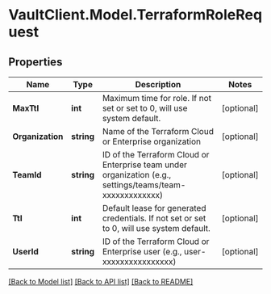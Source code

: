 # VaultClient.Model.TerraformRoleRequest

## Properties

Name | Type | Description | Notes
------------ | ------------- | ------------- | -------------
**MaxTtl** | **int** | Maximum time for role. If not set or set to 0, will use system default. | [optional] 
**Organization** | **string** | Name of the Terraform Cloud or Enterprise organization | [optional] 
**TeamId** | **string** | ID of the Terraform Cloud or Enterprise team under organization (e.g., settings/teams/team-xxxxxxxxxxxxx) | [optional] 
**Ttl** | **int** | Default lease for generated credentials. If not set or set to 0, will use system default. | [optional] 
**UserId** | **string** | ID of the Terraform Cloud or Enterprise user (e.g., user-xxxxxxxxxxxxxxxx) | [optional] 

[[Back to Model list]](../README.md#documentation-for-models) [[Back to API list]](../README.md#documentation-for-api-endpoints) [[Back to README]](../README.md)

